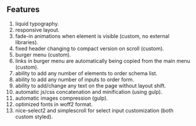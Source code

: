 ## Features
1. liquid typography.
2. responsive layout.
3. fade-in animations when element is visible (custom, no external libraries).
4. fixed header changing to compact version on scroll (custom).
5. burger menu (custom).
6. links in burger menu are automatically being copied from the main menu (custom).
7. ability to add any number of elements to order schema list.
8. ability to add any number of inputs to order form.
9. ability to add/change any text on the page without layout shift.
10. automatic js/css concatenation and minification (using gulp).
11. automatic images compression (gulp).
12. optimized fonts in woff2 format.
13. nice-select2 and simplescroll for select input customization (both custom styled).
